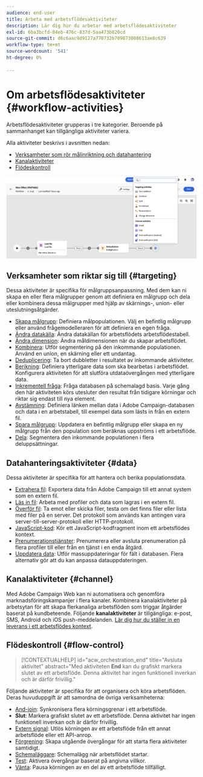 ```yaml
---
audience: end-user
title: Arbeta med arbetsflödesaktiviteter
description: Lär dig hur du arbetar med arbetsflödesaktiviteter
exl-id: 6ba3bcfd-84eb-476c-837d-5aa473b820cd
source-git-commit: d6c6aac9d9127a770732b709873008613ae8c639
workflow-type: tm+mt
source-wordcount: '541'
ht-degree: 0%

---
```


# Om arbetsflödesaktiviteter {#workflow-activities}

Arbetsflödesaktiviteter grupperas i tre kategorier. Beroende på sammanhanget kan tillgängliga aktiviteter variera.

Alla aktiviteter beskrivs i avsnitten nedan:

* [Verksamheter som rör målinriktning och datahantering](#targeting)
* [Kanalaktiviteter](#channel)
* [Flödeskontroll](#flow-control)

![Översikt över arbetsflödesaktiviteter](../assets/workflow-activities.png)

## Verksamheter som riktar sig till {#targeting}

Dessa aktiviteter är specifika för målgruppsanpassning. Med dem kan ni skapa en eller flera målgrupper genom att definiera en målgrupp och dela eller kombinera dessa målgrupper med hjälp av skärnings-, union- eller uteslutningsåtgärder.

* [Skapa målgrupp](build-audience.md): Definiera målpopulationen. Välj en befintlig målgrupp eller använd frågemodelleraren för att definiera en egen fråga.
* [Ändra datakälla](change-data-source.md): Ändra datakällan för arbetsflödets arbetsflödestabell.
* [Ändra dimension](change-dimension.md): Ändra måldimensionen när du skapar arbetsflödet.
* [Kombinera](combine.md): Utför segmentering på den inkommande populationen. Använd en union, en skärning eller ett undantag.
* [Deduplicering](deduplication.md): Ta bort dubbletter i resultatet av inkommande aktiviteter.
* [Berikning](enrichment.md): Definiera ytterligare data som ska bearbetas i arbetsflödet. Konfigurera aktiviteten för att slutföra utdataövergången med ytterligare data.
* [Inkrementell fråga](incremental-query.md): Fråga databasen på schemalagd basis. Varje gång den här aktiviteten körs utesluter den resultat från tidigare körningar och riktar sig endast till nya element.
* [Avstämning](reconciliation.md): Definiera länken mellan data i Adobe Campaign-databasen och data i en arbetstabell, till exempel data som lästs in från en extern fil.
* [Spara målgrupp](save-audience.md): Uppdatera en befintlig målgrupp eller skapa en ny målgrupp från den population som beräknas uppströms i ett arbetsflöde.
* [Dela](split.md): Segmentera den inkommande populationen i flera deluppsättningar.

## Datahanteringsaktiviteter {#data}

Dessa aktiviteter är specifika för att hantera och berika populationsdata.

* [Extrahera fil](extract-file.md): Exportera data från Adobe Campaign till ett annat system som en extern fil.
* [Läs in fil](load-file.md): Arbeta med profiler och data som lagras i en extern fil.
* [Överför fil](transfer-file.md): Ta emot eller skicka filer, testa om det finns filer eller lista med filer på en server. Det protokoll som används kan antingen vara server-till-server-protokoll eller HTTP-protokoll.
* [JavaScript-kod](javascript-code.md): Kör ett JavaScript-kodfragment inom ett arbetsflödes kontext.
* [Prenumerationstjänster](subscription-services.md): Prenumerera eller avsluta prenumeration på flera profiler till eller från en tjänst i en enda åtgärd.
* [Uppdatera data](update-data.md): Utför massuppdateringar för fält i databasen. Flera alternativ gör att du kan anpassa datauppdateringen.

## Kanalaktiviteter {#channel}

Med Adobe Campaign Web kan ni automatisera och genomföra marknadsföringskampanjer i flera kanaler. Kombinera kanalaktiviteter på arbetsytan för att skapa flerkanaliga arbetsflöden som triggar åtgärder baserat på kundbeteende. Följande **kanalaktiviteter** är tillgängliga: e-post, SMS, Android och iOS push-meddelanden. [Lär dig hur du ställer in en leverans i ett arbetsflödes kontext](channels.md).

## Flödeskontroll {#flow-control}

>[!CONTEXTUALHELP]
>id="acw_orchestration_end"
>title="Avsluta aktivitet"
>abstract="Med aktiviteten **End** kan du grafiskt markera slutet av ett arbetsflöde. Denna aktivitet har ingen funktionell inverkan och är därför frivillig."

Följande aktiviteter är specifika för att organisera och köra arbetsflöden. Deras huvuduppgift är att samordna de övriga verksamheterna:

* [And-join](and-join.md): Synkronisera flera körningsgrenar i ett arbetsflöde.
* **Slut**: Markera grafiskt slutet av ett arbetsflöde. Denna aktivitet har ingen funktionell inverkan och är därför frivillig.
* [Extern signal](external-signal.md): Utlös körningen av ett arbetsflöde från ett annat arbetsflöde eller ett API-anrop.
* [Förgrening](fork.md): Skapa utgående övergångar för att starta flera aktiviteter samtidigt.
* [Schemaläggare](scheduler.md): Schemalägg när arbetsflödet startar.
* [Test](test.md): Aktivera övergångar baserat på angivna villkor.
* [Vänta](wait.md): Pausa körningen av en del av ett arbetsflöde tillfälligt.
